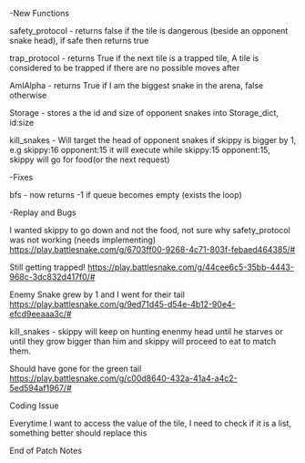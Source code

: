 

-New Functions

safety_protocol - returns false if the tile is dangerous (beside an opponent snake head), if safe then returns true

trap_protocol - returns True if the next tile is a trapped tile, A tile is considered to be trapped if there are no possible moves after

AmIAlpha - returns True if I am the biggest snake in the arena, false otherwise

Storage - stores a the id and size of opponent snakes into Storage_dict, id:size

kill_snakes - Will target the head of opponent snakes if skippy is bigger by 1, e.g skippy:16 opponent:15 it will execute while skippy:15 opponent:15, skippy will go for food(or the next request)

-Fixes

bfs - now returns -1 if queue becomes empty (exists the loop)

-Replay and Bugs

I wanted skippy to go down and not the food, not sure why safety_protocol was not working (needs implementing) https://play.battlesnake.com/g/6703ff00-9268-4c71-803f-febaed464385/#

Still getting trapped! https://play.battlesnake.com/g/44cee6c5-35bb-4443-968c-3dc832d417f0/#

Enemy Snake grew by 1 and I went for their tail https://play.battlesnake.com/g/9ed71d45-d54e-4b12-90e4-efcd9eeaaa3c/#

kill_snakes - skippy will keep on hunting enenmy head until he starves or until they grow bigger than him and skippy will proceed to eat to match them.

Should have gone for the green tail https://play.battlesnake.com/g/c00d8640-432a-41a4-a4c2-5ed594af1967/#

Coding Issue

Everytime I want to access the value of the tile, I need to check if it is a list, something better should replace this

End of Patch Notes
